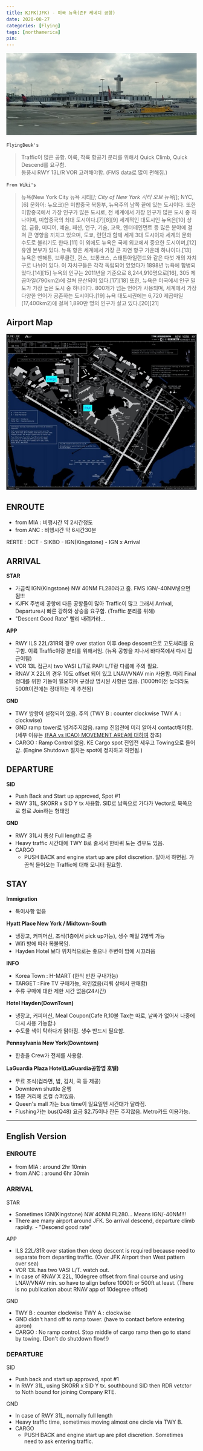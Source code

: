 ```yaml
---
title: KJFK(JFK) - 미국 뉴욕(존F 케네디 공항)
date: 2020-08-27
categories: [Flying]
tags: [northamerica]
pin:
---
```


![jfk](/img/flying/airport/jfk.jpg)

`FlyingDeuk's`
>Traffic이 많은 공항. 이륙, 착륙 항공기 분리를 위해서 Quick Climb, Quick Descend를 요구함. <br>
동풍시 RWY 13L/R VOR 고려해야함. (FMS data로 많이 편해짐.)

`From Wiki's`
>뉴욕(New York City 뉴욕 시티[*]; City of New York 시티 오브 뉴욕[*]; NYC,[6] 문화어: 뉴요크)은 미합중국 북동부, 뉴욕주의 남쪽 끝에 있는 도시이다. 또한 미합중국에서 가장 인구가 많은 도시로, 전 세계에서 가장 인구가 많은 도시 중 하나이며, 미합중국의 최대 도시이다.[7][8][9] 세계적인 대도시인 뉴욕은[10] 상업, 금융, 미디어, 예술, 패션, 연구, 기술, 교육, 엔터테인먼트 등 많은 분야에 걸쳐 큰 영향을 끼치고 있으며, 도쿄, 런던과 함께 세계 3대 도시이자 세계의 문화 수도로 불리기도 한다.[11] 이 외에도 뉴욕은 국제 외교에서 중요한 도시이며,[12] 유엔 본부가 있다.
뉴욕 항은 세계에서 가장 큰 자연 항구 가운데 하나이다.[13] 뉴욕은 맨해튼, 브루클린, 퀸스, 브롱크스, 스태튼아일랜드와 같은 다섯 개의 자치구로 나뉘어 있다. 이 자치구들은 각각 독립되어 있었다가 1898년 뉴욕에 합병되었다.[14][15] 뉴욕의 인구는 2011년을 기준으로 8,244,910명으로[16], 305 제곱마일(790km2)에 걸쳐 분산되어 있다.[17][18] 또한, 뉴욕은 미국에서 인구 밀도가 가장 높은 도시 중 하나이다. 800개가 넘는 언어가 사용되며, 세계에서 가장 다양한 언어가 공존하는 도시이다.[19] 뉴욕 대도시권에는 6,720 제곱마일(17,400km2)에 걸쳐 1,890만 명의 인구가 살고 있다.[20][21]

## Airport Map
![jfk](/img/flying/airport/jfk_ap.jpg)

## ENROUTE
- from MIA : 비행시간 약 2시간정도
- from ANC : 비행시간 약 6시간30분

RERTE : DCT - SIKBO - IGN(Kingstone) - IGN x Arrival

## ARRIVAL
**STAR**
- 가끔씩 IGN(Kingstone) NW 40NM FL280라고 줌. FMS IGN/-40NM넣으면 됨!!!
- KJFK 주변에 공항에 다른 공항들이 많아 Traffic이 많고 그래서 Arrival, Departure시 빠른 강하와 상승을 요구함. (Traffic 분리를 위해)
- "Descent Good Rate" 빨리 내려가라...

**APP**
- RWY ILS 22L/31R의 경우 over station 이후 deep descent으로 고도처리를 요구함. 이륙 Traffic이랑 분리를 위해서임. (뉴욕 공항을 지나서 바다쪽에서 다시 접근이됨)
- VOR 13L 접근시 two VASI L/T로 PAPI L/T랑 다름에 주의 필요.
- RNAV X 22L의 경우 10도 offset 되어 있고 LNAV/VNAV min 사용함. 미리 Final 정대를 위한 기동이 필요하며 규정상 명시된 사항은 없음. (1000ft이전 늦더라도 500ft이전에는 정대하는 게 추천됨)

**GND**
- TWY 방향이 설정되어 있음. 주의 (TWY B : counter clockwise  TWY A : clockwise)
- GND ramp tower로 넘겨주지않음. ramp 진입전에 미리 알아서 contact해야함. (세부 이유는 [(FAA vs ICAO) MOVEMENT AREA에 대하여](/posts/movement/) 참조)
- CARGO : Ramp Control 없음. KE Cargo spot 진입전 세우고 Towing으로 들어감. (Engine Shutdown 절차는 spot에 정지하고 하면됨.)

## DEPARTURE
**SID**
- Push Back and Start up approved, Spot #1
- RWY 31L, SKORR x SID Y tx 사용함. SID로 남쪽으로 가다가 Vector로 북쪽으로 항로 Join하는 형태임

**GND**
- RWY 31L시 통상 Full length로 줌
- Heavy traffic 시간대에 TWY B로 줄서서 한바퀴 도는 경우도 있음.
- CARGO
  - PUSH BACK and engine start up are pilot discretion. 알아서 하면됨. 가끔씩 들어오는 Traffic에 대해 모니터 필요함.

## STAY
**Immigration**
- 특이사항 없음

**Hyatt Place New York / Midtown-South**
- 냉장고, 커피머신, 조식(1층에서 pick up가능), 생수 매일 2병씩 가능
- Wifi 방에 따라 복불복임.
- Hayden Hotel 보다 위치적으로는 좋으나 주변이 밤에 시끄러움

**INFO**
- Korea Town : H-MART (한식 반찬 구내가능)
- TARGET : Fire TV 구매가능, 와인없음(리쿼 샆에서 판매함)
- 주류 구매에 대한 제한 시간 없음(24시간)

**Hotel Hayden(DownTown)**
- 냉장고, 커피머신, Meal Coupon(Cafe R,10불 Tax는 따로, 날짜가 없어서 나중에 다시 사용 가능함.)
- 수도물 색이 탁하다가 맑아짐. 생수 반드시 필요함.

**Pennsylvania New York(Downtown)**
- 한층을 Crew가 전체를 사용함.

**LaGuardia Plaza Hotel(LaGuardia공항옆 호텔)**
- 무료 조식(컵라면, 밥, 김치, 국 등 제공)
- Downtown shuttle 운행
- 15분 거리에 로컬 슈퍼있음.
- Queen's mall 가는 bus time이 일요일엔 시간대가 달라짐.
- Flushing가는 bus(Q48) 요금 $2.75이나 잔돈 주지않음. Metro카드 이용가능.

--------

## English Version

### ENROUTE
- from MIA : around 2hr 10min
- from ANC : around 6hr 30min

### ARRIVAL
STAR
- Sometimes IGN(Kingstone) NW 40NM FL280... Means IGN/-40NM!!!
- There are many airport around JFK. So arrival descend, departure climb rapidly. - "Descend good rate"

APP
- ILS 22L/31R over station then deep descent is required because need to separate from departing traffic. (Over JFK Airport then West pattern over sea)
- VOR 13L has two VASI L/T. watch out.
- In case of RNAV X 22L, 10degree offset from final course and using LNAV/VNAV min. so have to align before 1000ft or 500ft at least. (There is no publication about RNAV app of 10degree offset)


GND
- TWY B : counter clockwise  TWY A : clockwise
- GND didn't hand off to ramp tower. (have to contact before entering apron)
- CARGO : No ramp control. Stop middle of cargo ramp then go to stand by towing. (Don't do shutdown flow!!)


### DEPARTURE
SID
- Push back and start up approved, spot #1
- In RWY 31L, using SKORR x SID Y tx. southbound SID then RDR vetctor to Noth bound for joining Company RTE.

GND
- In case of RWY 31L, nornally full length
- Heavy traffic time, sometimes moving almost one circle via TWY B.
- CARGO
  - PUSH BACK and engine start up are pilot discretion. Sometimes need to ask entering traffic.
